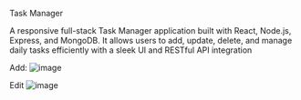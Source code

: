 Task Manager

A responsive full-stack Task Manager application built with React, Node.js, Express, and MongoDB. It allows users to add, update, delete, and manage daily tasks efficiently with a sleek UI and RESTful API integration

Add:
![image](https://github.com/user-attachments/assets/41eaf993-a571-4440-8ec3-9279438ec3ce)

Edit
![image](https://github.com/user-attachments/assets/cbd7b56a-aab6-4003-bff7-a9a923298991)


